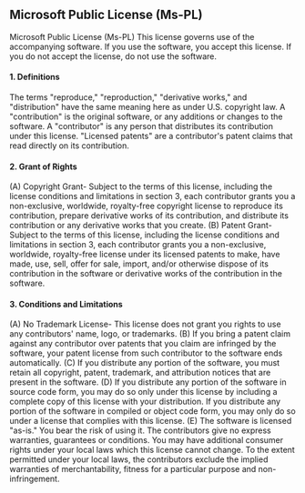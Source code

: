 ## Microsoft Public License (Ms-PL) ## 
Microsoft Public License (Ms-PL) 
This license governs use of the accompanying software. If you use the software, you accept this license. If you do not accept the license, do not use the software. 
#### 1. Definitions #### 
The terms "reproduce," "reproduction," "derivative works," and "distribution" have the same meaning here as under U.S. copyright law. 
A "contribution" is the original software, or any additions or changes to the software. 
A "contributor" is any person that distributes its contribution under this license. 
"Licensed patents" are a contributor's patent claims that read directly on its contribution. 
#### 2. Grant of Rights #### 
(A) Copyright Grant- Subject to the terms of this license, including the license conditions and limitations in section 3, each contributor grants you a non-exclusive, worldwide, royalty-free copyright license to reproduce its contribution, prepare derivative works of its contribution, and distribute its contribution or any derivative works that you create. 
(B) Patent Grant- Subject to the terms of this license, including the license conditions and limitations in section 3, each contributor grants you a non-exclusive, worldwide, royalty-free license under its licensed patents to make, have made, use, sell, offer for sale, import, and/or otherwise dispose of its contribution in the software or derivative works of the contribution in the software. 
#### 3. Conditions and Limitations #### 
(A) No Trademark License- This license does not grant you rights to use any contributors' name, logo, or trademarks. 
(B) If you bring a patent claim against any contributor over patents that you claim are infringed by the software, your patent license from such contributor to the software ends automatically. 
(C) If you distribute any portion of the software, you must retain all copyright, patent, trademark, and attribution notices that are present in the software. 
(D) If you distribute any portion of the software in source code form, you may do so only under this license by including a complete copy of this license with your distribution. If you distribute any portion of the software in compiled or object code form, you may only do so under a license that complies with this license. 
(E) The software is licensed "as-is." You bear the risk of using it. The contributors give no express warranties, guarantees or conditions. You may have additional consumer rights under your local laws which this license cannot change. To the extent permitted under your local laws, the contributors exclude the implied warranties of merchantability, fitness for a particular purpose and non-infringement.
